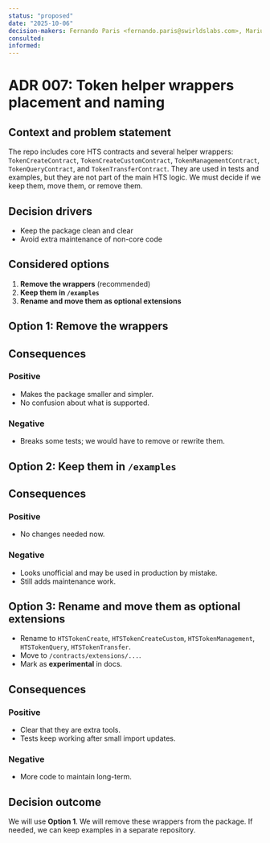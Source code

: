 ```yaml
---
status: "proposed"
date: "2025-10-06"
decision-makers: Fernando Paris <fernando.paris@swirldslabs.com>, Mariusz Jasuwienas <mariusz.jasuwienas@arianelabs.com>, Michal Walczak <michal.walczak@arianelabs.com>, Piotr Swierzy <piotr.swierzy@arianelabs.com>
consulted:
informed:
---
```


# ADR 007: Token helper wrappers placement and naming

## Context and problem statement

The repo includes core HTS contracts and several helper wrappers:
`TokenCreateContract`, `TokenCreateCustomContract`, `TokenManagementContract`, `TokenQueryContract`, and `TokenTransferContract`.
They are used in tests and examples, but they are not part of the main HTS logic.
We must decide if we keep them, move them, or remove them.

## Decision drivers

* Keep the package clean and clear
* Avoid extra maintenance of non-core code

## Considered options

1. **Remove the wrappers**  (recommended)
2. **Keep them in `/examples`**
3. **Rename and move them as optional extensions**

## Option 1: Remove the wrappers

## Consequences

### Positive

* Makes the package smaller and simpler.
* No confusion about what is supported.

### Negative

* Breaks some tests; we would have to remove or rewrite them.

## Option 2: Keep them in `/examples`

## Consequences

### Positive

* No changes needed now.

### Negative

* Looks unofficial and may be used in production by mistake.
* Still adds maintenance work.

## Option 3: Rename and move them as optional extensions

* Rename to `HTSTokenCreate`, `HTSTokenCreateCustom`, `HTSTokenManagement`, `HTSTokenQuery`, `HTSTokenTransfer`.
* Move to `/contracts/extensions/...`.
* Mark as **experimental** in docs.

## Consequences

### Positive

* Clear that they are extra tools.
* Tests keep working after small import updates.

### Negative

* More code to maintain long-term.

## Decision outcome

We will use **Option 1**.
We will remove these wrappers from the package.
If needed, we can keep examples in a separate repository.
